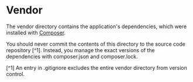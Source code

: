 # Vendor

The vendor directory contains the application's dependencies, which were installed with [Composer](https://getcomposer.org).

You should never commit the contents of this directory to the source code repository [^1]. Instead, you manage the exact versions of the dependencies with composer.json and composer.lock.

[^1] An entry in .gitignore excludes the entire vendor directory from version control.